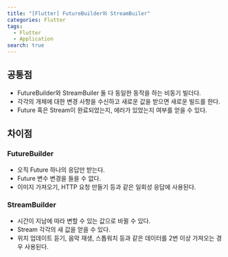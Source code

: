 ```yaml
---
title: "[Flutter] FutureBuilder와 StreamBuiler"
categories: Flutter
tags:
  - Flutter
  - Application
search: true
---
```



## 공통점
* FutureBuilder와 StreamBuiler 둘 다 동일한 동작을 하는 비동기 빌더다.  
* 각각의 개체에 대한 변경 사항을 수신하고 새로운 값을 받으면 새로운 빌드를 한다.  
* Future 혹은 Stream이 완료되었는지, 에러가 있었는지 여부를 얻을 수 있다.  

## 차이점
### FutureBuilder
* 오직 Future 하나의 응답만 받는다.  
* Future 변수 변경을 들을 수 없다.   
* 이미지 가져오기, HTTP 요청 만들기 등과 같은 일회성 응답에 사용된다.  

### StreamBuilder
* 시간이 지남에 따라 변할 수 있는 값으로 바뀔 수 있다.  
* Stream 각각의 새 값을 얻을 수 있다.  
* 위치 업데이트 듣기, 음악 재생, 스톱워치 등과 같은 데이터를 2번 이상 가져오는 경우 사용된다.  
